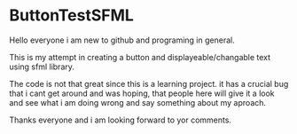# ButtonTestSFML

Hello everyone i am new to github and programing in general.

This is my attempt in creating a button and displayeable/changable text using sfml library.

The code is not that great since this is a learning project. it has a crucial bug that i cant get around and was hoping,
that people here will give it a look and see what i am doing wrong and say something about my aproach.

Thanks everyone and i am looking forward to yor comments.
